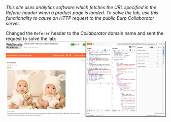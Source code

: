 *This site uses analytics software which fetches the URL specified in the Referer header when a product page is loaded.
To solve the lab, use this functionality to cause an HTTP request to the public Burp Collaborator server.*

Changed the `Referer` header to the *Collaborator* domain name and sent the request to solve the lab:
![Screenshot 2024-05-27 at 5.38.53 PM](images/Screenshot%202024-05-27%20at%205.38.53%20PM.png)